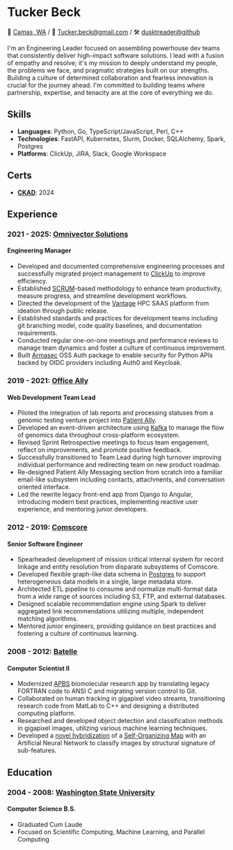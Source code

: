 # Tucker Beck

📍 [Camas, WA](https://goo.gl/maps/zgVAgxrRwfM1EPpf9) /
📧 [Tucker.beck@gmail.com](tucker.beck@gmail.com) /
🛠 [dusktreader@github](https://github.com/dusktreader)

I'm an Engineering Leader focused on assembling powerhouse dev teams that consistently
deliver high-impact software solutions. I lead with a fusion of empathy and resolve;
it's my mission to deeply understand my people, the problems we face, and pragmatic
strategies built on our strengths. Building a culture of determined collaboration
and fearless innovation is crucial for the journey ahead. I'm committed to building
teams where partnership, expertise, and tenacity are at the core of everything we do.


## Skills

* **Languages**: Python, Go, TypeScript/JavaScript, Perl, C++
* **Technologies**: FastAPI, Kubernetes, Slurm, Docker, SQLAlchemy, Spark, Postgres
* **Platforms**: ClickUp, JIRA, Slack, Google Workspace


## Certs

* **[CKAD](https://ti-user-certificates.s3.amazonaws.com/e0df7fbf-a057-42af-8a1f-590912be5460/ffc1c3da-f2eb-4056-ad55-2030dde6eb86-tucker-beck-4c813b35-c62b-4ba4-aa4f-39e8bf55a42f-certificate.pdf)**: 2024


## Experience

### 2021 - 2025: [Omnivector Solutions](https://omnivector.ai/)
#### Engineering Manager

- Developed and documented comprehensive engineering processes and successfully migrated
  project management to [ClickUp](https://clickup.com) to improve efficiency.
- Established [SCRUM](https://scrum.org)-based methodology to enhance team productivity,
  measure progress, and streamline development workflows.
- Directed the development of the [Vantage](https://vantagecompute.ai) HPC SAAS platform
  from ideation through public release.
- Established standards and practices for development teams including git branching
  model, code quality baselines, and documentation requirements.
- Conducted regular one-on-one meetings and performance reviews to manage team dynamics
  and foster a culture of continuous improvement.
- Built [Armasec](https://github.com/omnivector-solutions/armasec) OSS Auth package to
  enable security for Python APIs backed by OIDC providers including Auth0 and Keycloak.


### 2019 - 2021: [Office Ally](https://cms.officeally.com/)
#### Web Development Team Lead

- Piloted the integration of lab reports and processing statuses from a genomic testing
  venture project into [Patient Ally](https://www.patientally.com).
- Developed an event-driven architecture using [Kafka](https://kafka.apache.org/) to
  manage the flow of genomics data throughout cross-platform ecosystem.
- Revised Sprint Retrospective meetings to focus team engagement, reflect on
  improvements, and promote positive feedback.
- Successfully transitioned to Team Lead during high turnover improving individual
  performance and redirecting team on new product roadmap.
- Re-designed Patient Ally Messaging section from scratch into a familiar email-like
  subsystem including contacts, attachments, and conversation oriented interface.
- Led the rewrite legacy front-end app from Django to Angular, introducing modern best
  practices, implementing reactive user experience, and mentoring junior developers.

### 2012 - 2019: [Comscore](https://www.comscore.com)
#### Senior Software Engineer

- Spearheaded development of mission critical internal system for record linkage and
  entity resolution from disparate subsystems of Comscore.
- Developed flexible graph-like data schema in [Postgres](https://www.postgresql.org) to
  support heterogeneous data models in a single, large metadata store.
- Architected ETL pipeline to consume and normalize multi-format data from a wide range
  of sources including S3, FTP, and external databases.
- Designed scalable recommendation engine using Spark to deliver aggregated link
  recommendations utilizing multiple, independent matching algorithms.
- Mentored junior engineers, providing guidance on best practices and fostering a
  culture of continuous learning.

### 2008 - 2012: [Batelle](https://www.battelle.org)
#### Computer Scientist II

- Modernized [APBS](https://github.com/Electrostatics/apbs) biomolecular research app by
  translating legacy FORTRAN code to ANSI C and migrating version control to Git.
- Collaborated on human tracking in gigapixel video streams, transitioning research code
  from MatLab to C++ and designing a distributed computing platform.
- Researched and developed object detection and classification methods in gigapixel
  images, utilizing various machine learning techniques.
- Developed a [novel hybridization](https://github.com/dusktreader/somtk) of a
  [Self-Organizing Map](https://en.wikipedia.org/wiki/Self-organizing_map) with an
  Artificial Neural Network to classify images by structural signature of sub-features.


## Education

### 2004 - 2008: [Washington State University](https://wsu.edu)
#### Computer Science B.S.

* Graduated Cum Laude
* Focused on Scientific Computing, Machine Learning, and Parallel Computing
